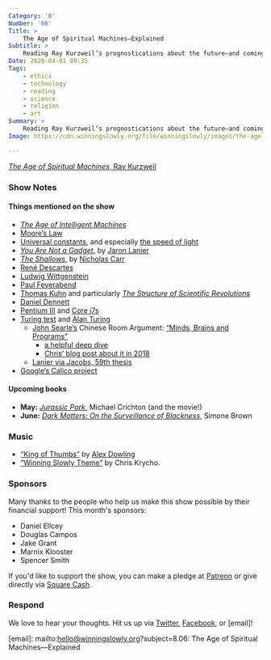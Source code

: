```yaml
---
Category: '8'
Number: '06'
Title: >
    The Age of Spiritual Machines—Explained
Subtitle: >
    Reading Ray Kurzweil’s prognostications about the future—and coming to terms with his ruthless optimism.
Date: 2020-04-01 09:35
Tags:
    - ethics
    - technology
    - reading
    - science
    - religion
    - art
Summary: >
    Reading Ray Kurzweil’s prognostications about the future—and coming to terms with his ruthless optimism.
Image: https://cdn.winningslowly.org/file/winningslowly/images/the-age-of-spiritual-machines.jpg

---
```


[<cite>The Age of Spiritual Machines</cite>, Ray Kurzweil](https://www.alibris.com/The-Age-of-Spiritual-Machines-Ray-Kurzweil-PhD/book/167799)

### Show Notes

#### Things mentioned on the show

- [<cite>The Age of Intelligent Machines</cite>](https://www.alibris.com/The-Age-of-Intelligent-Machines-Ray-Kurzweil-PhD/book/26551301)
- [Moore’s Law](https://en.m.wikipedia.org/wiki/Moore%27s_law)
- [Universal constants](https://en.m.wikipedia.org/wiki/Physical_constant), and especially [the speed of light](https://en.m.wikipedia.org/wiki/Speed_of_light)
- [<cite>You Are Not a Gadget</cite>](https://www.alibris.com/You-Are-Not-a-Gadget-A-Manifesto-Jaron-Lanier/book/11650739?matches=122), by [Jaron Lanier](https://en.m.wikipedia.org/wiki/Jaron_Lanier)
- [<cite>The Shallows</cite>](https://www.alibris.com/The-Shallows-What-the-Internet-Is-Doing-to-Our-Brains-Nicholas-Carr/book/11882057?matches=191), by [Nicholas Carr](https://en.m.wikipedia.org/wiki/Nicholas_G._Carr)
- [René Descartes](https://en.m.wikipedia.org/wiki/René_Descartes)
- [Ludwig Wittgenstein](https://en.m.wikipedia.org/wiki/Ludwig_Wittgenstein)
- [Paul Feyerabend](https://en.m.wikipedia.org/wiki/Paul_Feyerabend)
- [Thomas Kuhn](https://en.m.wikipedia.org/wiki/Thomas_Kuhn) and particularly [<cite>The Structure of Scientific Revolutions</cite>](https://www.alibris.com/The-Structure-of-Scientific-Revolutions-50th-Anniversary-Edition-Thomas-S-Kuhn/book/19698083?matches=79)
- [Daniel Dennett](https://en.m.wikipedia.org/wiki/Daniel_Dennett)
- [Pentium III](https://en.m.wikipedia.org/wiki/Pentium_III) and [Core i7s](https://en.m.wikipedia.org/wiki/List_of_Intel_Core_i7_microprocessors)
- [Turing test](https://en.m.wikipedia.org/wiki/Turing_test) and [Alan Turing](https://en.m.wikipedia.org/wiki/Alan_Turing)
    - [John Searle’s](https://en.m.wikipedia.org/wiki/John_Searle) Chinese Room Argument: [“Minds, Brains and Programs”](http://cogprints.org/7150/1/10.1.1.83.5248.pdf)
        - [a helpful deep dive](https://plato.stanford.edu/entries/chinese-room/)
        - [Chris’ blog post about it in 2018](https://v4.chriskrycho.com/2018/the-chinese-room-argument.html)
    - [Lanier via Jacobs, 59th thesis](https://hedgehogreview.com/blog/infernal-machine/posts/79-theses-on-technology-for-disputation)
- [Google’s Calico project](https://en.m.wikipedia.org/wiki/Calico_(company))

#### Upcoming books

- **May:** [<cite>Jurassic Park</cite>](https://www.alibris.com/Jurassic-Park-Michael-Crichton/book/3483033?matches=846), Michael Crichton (and the movie!)
- **June:** [<cite>Dark Matters: On the Surveillance of Blackness</cite>](https://www.alibris.com/Dark-Matters-On-the-Surveillance-of-Blackness-Simone-Browne/book/32087130?matches=27), Simone Brown

### Music

* [“King of Thumbs”](https://alexdowling.bandcamp.com/track/king-of-thumbs) by [Alex Dowling](https://alexdowling.bandcamp.com/releases)
* [“Winning Slowly Theme”](https://soundcloud.com/chriskrycho/winning-slowly) by Chris Krycho.

### Sponsors

Many thanks to the people who help us make this show possible by their financial support! This month's sponsors:

* Daniel Ellcey
* Douglas Campos
* Jake Grant
* Marnix Klooster
* Spencer Smith

If you'd like to support the show, you can make a pledge at <a href='https://www.patreon.com/winningslowly' rel='payment'>Patreon</a> or give directly via [Square Cash](https://cash.me/$winningslowly).

### Respond

We love to hear your thoughts. Hit us up via [Twitter](https://www.twitter.com/winningslowly), [Facebook](https://www.facebook.com/winningslowlypodcast), or [email]!

[email]: mailto:hello@winningslowly.org?subject=8.06: The Age of Spiritual Machines—Explained 
